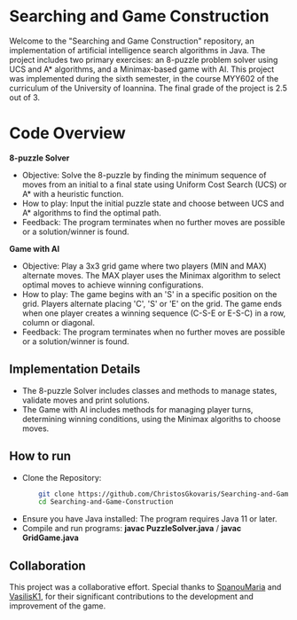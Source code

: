 # Searching and Game Construction
Welcome to the "Searching and Game Construction" repository, an implementation of artificial intelligence search algorithms in Java. The project includes two primary exercises: an 8-puzzle problem solver using UCS and A* algorithms, and a Minimax-based game with AI. This project was implemented during the sixth semester, in the course MYY602 of the curriculum of the University of Ioannina. The final grade of the project is 2.5 out of 3.


# Code Overview
**8-puzzle Solver**
- Objective: Solve the 8-puzzle by finding the minimum sequence of moves from an initial to a 
  final state using Uniform Cost Search (UCS) or A* with a heuristic function.
- How to play: Input the initial puzzle state and choose between UCS and A* algorithms to find the 
  optimal path.
- Feedback: The program terminates when no further moves are possible or a solution/winner is 
  found.

**Game with AI**
- Objective: Play a 3x3 grid game where two players (MIN and MAX) alternate moves. The MAX player uses the 
  Minimax algorithm to select optimal moves to achieve winning configurations.
- How to play: The game begins with an 'S' in a specific position on the grid. Players 
  alternate 
  placing 'C', 'S' or 'E' on the grid. The game ends when one player creates a winning sequence 
  (C-S-E or E-S-C) in a row, column or diagonal.
- Feedback: The program terminates when no further moves are possible or a solution/winner is 
  found.


## Implementation Details
- The 8-puzzle Solver includes classes and methods to manage states, validate moves and print 
  solutions.
- The Game with AI includes methods for managing player turns, determining winning conditions, 
  using the Minimax algoriths to choose moves.

  
## How to run
- Clone the Repository:
  ``` bash
      git clone https://github.com/ChristosGkovaris/Searching-and-Game-Construction.git
      cd Searching-and-Game-Construction
- Ensure you have Java installed: The program requires Java 11 or later.
- Compile and run programs: **javac PuzzleSolver.java** / **javac GridGame.java**


## Collaboration
This project was a collaborative effort. Special thanks to [SpanouMaria](https://github.com/SpanouMaria) and [VasilisK1](https://github.com/VasilisK1), for their significant contributions to the development and improvement of the game.
